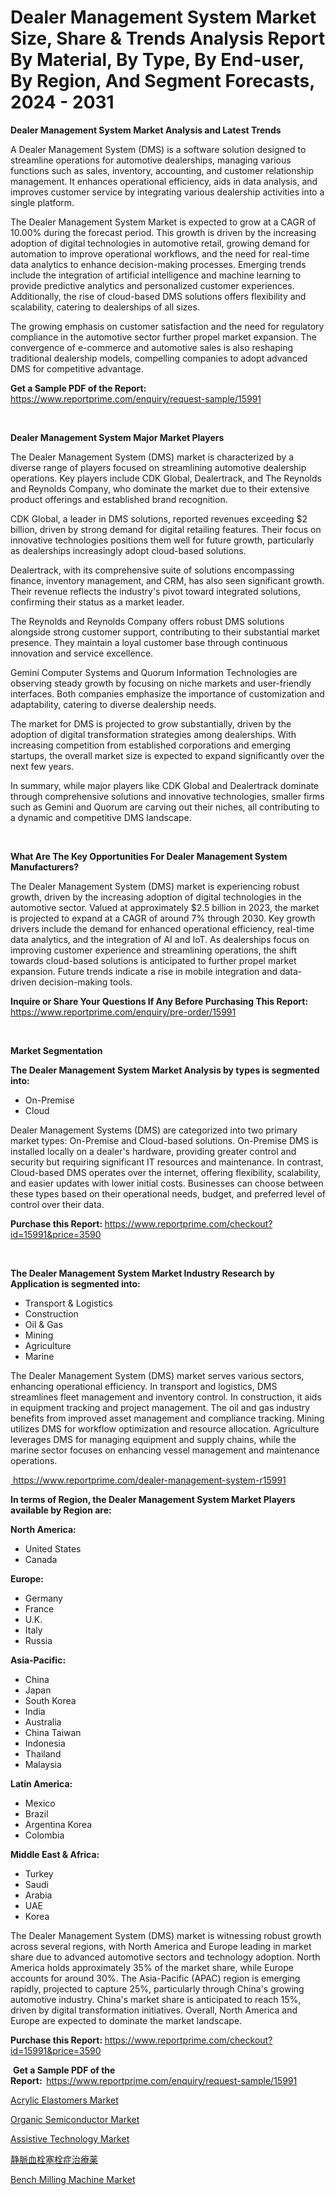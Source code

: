 <p><h1>Dealer Management System Market Size, Share & Trends Analysis Report By Material, By Type, By End-user, By Region, And Segment Forecasts, 2024 - 2031</h1></p><p><strong>Dealer Management System Market Analysis and Latest Trends</strong></p>
<p><p>A Dealer Management System (DMS) is a software solution designed to streamline operations for automotive dealerships, managing various functions such as sales, inventory, accounting, and customer relationship management. It enhances operational efficiency, aids in data analysis, and improves customer service by integrating various dealership activities into a single platform.</p><p>The Dealer Management System Market is expected to grow at a CAGR of 10.00% during the forecast period. This growth is driven by the increasing adoption of digital technologies in automotive retail, growing demand for automation to improve operational workflows, and the need for real-time data analytics to enhance decision-making processes. Emerging trends include the integration of artificial intelligence and machine learning to provide predictive analytics and personalized customer experiences. Additionally, the rise of cloud-based DMS solutions offers flexibility and scalability, catering to dealerships of all sizes.</p><p>The growing emphasis on customer satisfaction and the need for regulatory compliance in the automotive sector further propel market expansion. The convergence of e-commerce and automotive sales is also reshaping traditional dealership models, compelling companies to adopt advanced DMS for competitive advantage.</p></p>
<p><strong>Get a Sample PDF of the Report:&nbsp;</strong> <a href="https://www.reportprime.com/enquiry/request-sample/15991">https://www.reportprime.com/enquiry/request-sample/15991</a></p>
<p>&nbsp;</p>
<p><strong>Dealer Management System Major Market Players</strong></p>
<p><p>The Dealer Management System (DMS) market is characterized by a diverse range of players focused on streamlining automotive dealership operations. Key players include CDK Global, Dealertrack, and The Reynolds and Reynolds Company, who dominate the market due to their extensive product offerings and established brand recognition. </p><p>CDK Global, a leader in DMS solutions, reported revenues exceeding $2 billion, driven by strong demand for digital retailing features. Their focus on innovative technologies positions them well for future growth, particularly as dealerships increasingly adopt cloud-based solutions.</p><p>Dealertrack, with its comprehensive suite of solutions encompassing finance, inventory management, and CRM, has also seen significant growth. Their revenue reflects the industry's pivot toward integrated solutions, confirming their status as a market leader. </p><p>The Reynolds and Reynolds Company offers robust DMS solutions alongside strong customer support, contributing to their substantial market presence. They maintain a loyal customer base through continuous innovation and service excellence.</p><p>Gemini Computer Systems and Quorum Information Technologies are observing steady growth by focusing on niche markets and user-friendly interfaces. Both companies emphasize the importance of customization and adaptability, catering to diverse dealership needs.</p><p>The market for DMS is projected to grow substantially, driven by the adoption of digital transformation strategies among dealerships. With increasing competition from established corporations and emerging startups, the overall market size is expected to expand significantly over the next few years.</p><p>In summary, while major players like CDK Global and Dealertrack dominate through comprehensive solutions and innovative technologies, smaller firms such as Gemini and Quorum are carving out their niches, all contributing to a dynamic and competitive DMS landscape.</p></p>
<p>&nbsp;</p>
<p><strong>What Are The Key Opportunities For Dealer Management System Manufacturers?</strong></p>
<p><p>The Dealer Management System (DMS) market is experiencing robust growth, driven by the increasing adoption of digital technologies in the automotive sector. Valued at approximately $2.5 billion in 2023, the market is projected to expand at a CAGR of around 7% through 2030. Key growth drivers include the demand for enhanced operational efficiency, real-time data analytics, and the integration of AI and IoT. As dealerships focus on improving customer experience and streamlining operations, the shift towards cloud-based solutions is anticipated to further propel market expansion. Future trends indicate a rise in mobile integration and data-driven decision-making tools.</p></p>
<p><strong>Inquire or Share Your Questions If Any Before Purchasing This Report:</strong> <a href="https://www.reportprime.com/enquiry/pre-order/15991">https://www.reportprime.com/enquiry/pre-order/15991</a></p>
<p>&nbsp;</p>
<p><strong>Market Segmentation</strong></p>
<p><strong>The Dealer Management System Market Analysis by types is segmented into:</strong></p>
<p><ul><li>On-Premise</li><li>Cloud</li></ul></p>
<p><p>Dealer Management Systems (DMS) are categorized into two primary market types: On-Premise and Cloud-based solutions. On-Premise DMS is installed locally on a dealer's hardware, providing greater control and security but requiring significant IT resources and maintenance. In contrast, Cloud-based DMS operates over the internet, offering flexibility, scalability, and easier updates with lower initial costs. Businesses can choose between these types based on their operational needs, budget, and preferred level of control over their data.</p></p>
<p><strong>Purchase this Report:&nbsp;</strong><a href="https://www.reportprime.com/checkout?id=15991&price=3590">https://www.reportprime.com/checkout?id=15991&price=3590</a></p>
<p>&nbsp;</p>
<p><strong>The Dealer Management System Market Industry Research by Application is segmented into:</strong></p>
<p><ul><li>Transport & Logistics</li><li>Construction</li><li>Oil & Gas</li><li>Mining</li><li>Agriculture</li><li>Marine</li></ul></p>
<p><p>The Dealer Management System (DMS) market serves various sectors, enhancing operational efficiency. In transport and logistics, DMS streamlines fleet management and inventory control. In construction, it aids in equipment tracking and project management. The oil and gas industry benefits from improved asset management and compliance tracking. Mining utilizes DMS for workflow optimization and resource allocation. Agriculture leverages DMS for managing equipment and supply chains, while the marine sector focuses on enhancing vessel management and maintenance operations.</p></p>
<p><a href="https://www.reportprime.com/dealer-management-system-r15991">&nbsp;https://www.reportprime.com/dealer-management-system-r15991</a></p>
<p><strong>In terms of Region, the Dealer Management System Market Players available by Region are:</strong></p>
<p>
    <p> <strong> North America: </strong>
        <ul>
            <li>United States</li>
            <li>Canada</li>
        </ul>
        </p> 
    <p> <strong> Europe: </strong>
        <ul>
            <li>Germany</li>
            <li>France</li>
            <li>U.K.</li>
            <li>Italy</li>
            <li>Russia</li>
        </ul>
        </p> 
    <p> <strong> Asia-Pacific: </strong>
        <ul>
            <li>China</li>
            <li>Japan</li>
            <li>South Korea</li>
            <li>India</li>
            <li>Australia</li>
            <li>China Taiwan</li>
            <li>Indonesia</li>
            <li>Thailand</li>
            <li>Malaysia</li>
        </ul>
        </p> 
    <p> <strong> Latin America: </strong>
        <ul>
            <li>Mexico</li>
            <li>Brazil</li>
            <li>Argentina Korea</li>
            <li>Colombia</li>
        </ul>
        </p> 
    <p> <strong> Middle East & Africa: </strong>
        <ul>
            <li>Turkey</li>
            <li>Saudi</li>
            <li>Arabia</li>
            <li>UAE</li>
            <li>Korea</li>
        </ul>
    </p>
    </p>
<p><p>The Dealer Management System (DMS) market is witnessing robust growth across several regions, with North America and Europe leading in market share due to advanced automotive sectors and technology adoption. North America holds approximately 35% of the market share, while Europe accounts for around 30%. The Asia-Pacific (APAC) region is emerging rapidly, projected to capture 25%, particularly through China's growing automotive industry. China's market share is anticipated to reach 15%, driven by digital transformation initiatives. Overall, North America and Europe are expected to dominate the market landscape.</p></p>
<p><strong>Purchase this Report: </strong><a href="https://www.reportprime.com/checkout?id=15991&price=3590">https://www.reportprime.com/checkout?id=15991&price=3590</a></p>
<p>&nbsp;<strong>Get a Sample PDF of the Report:&nbsp;&nbsp;</strong><a href="https://www.reportprime.com/enquiry/request-sample/15991">https://www.reportprime.com/enquiry/request-sample/15991</a></p>
<p><strong></strong></p>
<p><p><a href="https://medium.com/@acqwoncopela/the-acrylic-elastomers-market-prioritizes-cost-control-and-efficiency-enhancement-1768d8b2d97f">Acrylic Elastomers Market</a></p><p><a href="https://medium.com/@acqwoncopela/the-market-for-organic-semiconductor-market-is-examined-in-this-report-along-with-the-factors-151f85d59ea5">Organic Semiconductor Market</a></p><p><a href="https://github.com/jeffreybishop26/Market-Research-Report-List-1/blob/main/assistive-technology-market.md">Assistive Technology Market</a></p><p><a href="https://medium.com/@jackybrekke_41148/%E9%9D%99%E8%84%88%E8%A1%80%E6%A0%93%E5%A1%9E%E6%A0%93%E7%97%87%E6%B2%BB%E7%99%82%E8%96%AC%E3%81%AB%E9%96%A2%E3%81%99%E3%82%8B%E5%85%A8%E4%BD%93%E7%9A%84%E3%81%AA%E8%A6%96%E7%82%B9-%E5%B8%82%E5%A0%B4%E5%8B%95%E5%90%91-%E8%AA%B2%E9%A1%8C-%E4%BA%88%E6%B8%AC-2024%E5%B9%B4-2031%E5%B9%B4-6fd8bed0a73b?postPublishedType=initial">静脈血栓塞栓症治療薬</a></p><p><a href="https://www.linkedin.com/pulse/global-bench-milling-machine-market-size-expected-experience-cktvf?trackingId=Z5PEtvBbS%2FCMgij4jJH%2FMA%3D%3D">Bench Milling Machine Market</a></p></p>